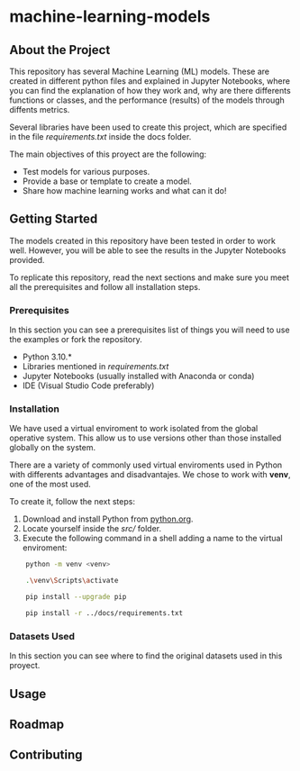 # machine-learning-models

## About the Project

This repository has several Machine Learning (ML) models. These are created in different python files and explained in Jupyter Notebooks, where you can find the explanation of how they work and, why are there differents functions or classes, and the performance (results) of the models through diffents metrics.

Several libraries have been used to create this project, which are specified in the file *requirements.txt* inside the docs folder.
  
The main objectives of this proyect are the following:

- Test models for various purposes.
- Provide a base or template to create a model.
- Share how machine learning works and what can it do!
 

## Getting Started

The models created in this repository have been tested in order to work well. However, you will be able to see the results in the Jupyter Notebooks provided.

To replicate this repository, read the next sections and make sure you meet all the prerequisites and follow all installation steps. 


### Prerequisites

In this section you can see a prerequisites list of things you will need to use the examples or fork the repository.

- Python 3.10.*
- Libraries mentioned in *requirements.txt*
- Jupyter Notebooks (usually installed with Anaconda or conda)
- IDE (Visual Studio Code preferably)


### Installation

We have used a virtual enviroment to work isolated from the global operative system. This allow us to use versions other than those installed globally on the system.

There are a variety of commonly used virtual enviroments used in Python with differents advantages and disadvantajes. We chose to work with **venv**,  one of the most used.

To create it, follow the next steps:

1. Download and install Python from [python.org](https://www.python.org/downloads/).
2. Locate yourself inside the *src/* folder.
3. Execute the following command in a shell adding a name to the virtual enviroment:

```bash 
    python -m venv <venv>
```
```bash
    .\venv\Scripts\activate    
```

```bash
    pip install --upgrade pip  
```

```bash
    pip install -r ../docs/requirements.txt
```

### Datasets Used

In this section you can see where to find the original datasets used in this proyect.

## Usage


## Roadmap



## Contributing